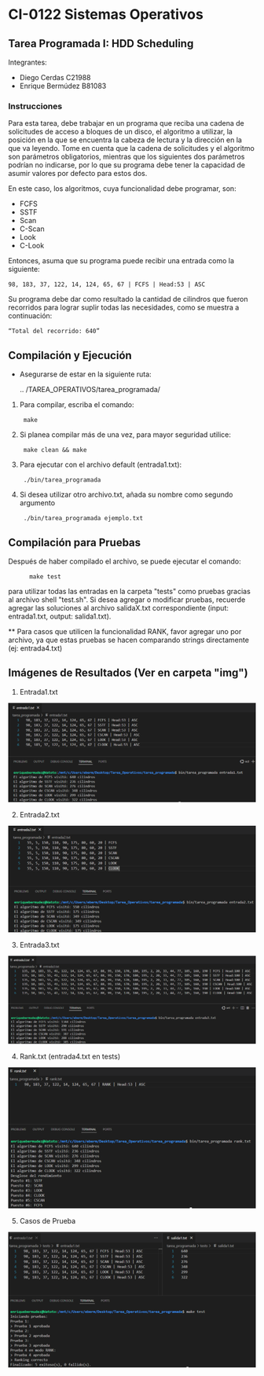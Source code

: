 # CI-0122 Sistemas Operativos

## Tarea Programada I: HDD Scheduling

Integrantes:
- Diego Cerdas C21988
- Enrique Bermúdez B81083

### Instrucciones
Para esta tarea, debe trabajar en un programa que reciba una cadena de solicitudes de
acceso a bloques de un disco, el algoritmo a utilizar, la posición en la que se encuentra la cabeza de
lectura y la dirección en la que va leyendo. Tome en cuenta que la cadena de solicitudes y el algoritmo
son parámetros obligatorios, mientras que los siguientes dos parámetros podrían no indicarse,
por lo que su programa debe tener la capacidad de asumir valores por defecto para estos dos.

En este caso, los algoritmos, cuya funcionalidad debe programar, son:

- FCFS
- SSTF
- Scan
- C-Scan
- Look
- C-Look

Entonces, asuma que su programa puede recibir una entrada como la siguiente:

    98, 183, 37, 122, 14, 124, 65, 67 | FCFS | Head:53 | ASC

Su programa debe dar como resultado la cantidad de cilindros
que fueron recorridos para lograr suplir todas las necesidades, 
como se muestra a continuación:

    “Total del recorrido: 640”

## Compilación y Ejecución

  - Asegurarse de estar en la siguiente ruta:

    .. /TAREA_OPERATIVOS/tarea_programada/

1. Para compilar, escriba el comando:
    
        make 

2. Si planea compilar más de una vez, para mayor seguridad utilice: 
      
        make clean && make

3. Para ejecutar con el archivo default (entrada1.txt):
    
        ./bin/tarea_programada

3. Si desea utilizar otro archivo.txt, añada su nombre como segundo argumento
    
        ./bin/tarea_programada ejemplo.txt


## Compilación para Pruebas

Después de haber compilado el archivo, se puede ejecutar el comando:

          make test

para utilizar todas las entradas en la carpeta "tests" como pruebas gracias al archivo shell "test.sh".
Si desea agregar o modificar pruebas, recuerde agregar las soluciones al archivo salidaX.txt correspondiente (input: entrada1.txt, output: salida1.txt).

** Para casos que utilicen la funcionalidad RANK, favor agregar uno por archivo, ya que estas pruebas se hacen comparando strings directamente (ej: entrada4.txt)


## Imágenes de Resultados (Ver en carpeta "img")

1. Entrada1.txt

![Salida 1](tarea_programada\img\ej1.png)

2. Entrada2.txt

![Salida 3](tarea_programada\img\ej2.png)


3. Entrada3.txt

![Salida 3](tarea_programada\img\ej3.png)


4. Rank.txt (entrada4.txt en tests)

![Salida RANK](tarea_programada\img\rank.png)


5. Casos de Prueba

![Salida Pruebas](tarea_programada\img\test.png)